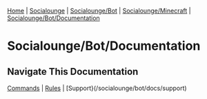 [Home](/) | [Socialounge](/socialounge) | [Socialounge/Bot](/socialounge/bot) | [Socialounge/Minecraft](/socialounge/minecraft) | [Socialounge/Bot/Documentation](/socialounge/bot/documentation)

# Socialounge/Bot/Documentation

## Navigate This Documentation

[Commands](/socialounge/bot/docs/commands) | [Rules](/socialounge/bot/docs/rules) | [Support}(/socialounge/bot/docs/support)

